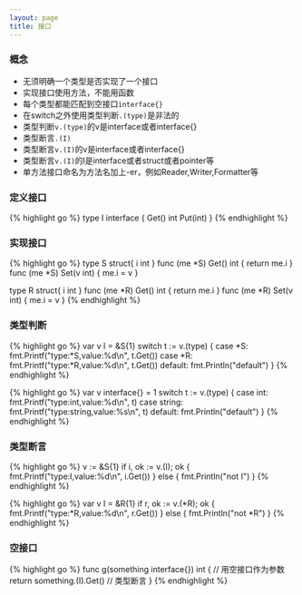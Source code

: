 ```yaml
---
layout: page
title: 接口
---
```


### 概念
* 无须明确一个类型是否实现了一个接口
* 实现接口使用方法，不能用函数
* 每个类型都能匹配到空接口`interface{}`
* 在switch之外使用类型判断`.(type)`是非法的
* 类型判断`v.(type)`的v是interface或者interface{}
* 类型断言`.(I)`
* 类型断言`v.(I)`的v是interface或者interface{}
* 类型断言`v.(I)`的I是interface或者struct或者pointer等
* 单方法接口命名为方法名加上-er，例如Reader,Writer,Formatter等

### 定义接口
{% highlight go %}
type I interface {
    Get() int
    Put(int)
}
{% endhighlight %}

### 实现接口
{% highlight go %}
type S struct{ i int }
func (me *S) Get() int  { return me.i }
func (me *S) Set(v int) { me.i = v }

type R struct{ i int }
func (me *R) Get() int  { return me.i }
func (me *R) Set(v int) { me.i = v }
{% endhighlight %}

### 类型判断
{% highlight go %}
var v I = &S{1}
switch t := v.(type) {
case *S:
	fmt.Printf("type:*S,value:%d\n", t.Get())
case *R:
	fmt.Printf("type:*R,value:%d\n", t.Get())
default:
	fmt.Println("default")
}
{% endhighlight %}


{% highlight go %}
var v interface{} = 1
switch t := v.(type) {
case int:
	fmt.Printf("type:int,value:%d\n", t)
case string:
	fmt.Printf("type:string,value:%s\n", t)
default:
	fmt.Println("default")
}
{% endhighlight %}

### 类型断言
{% highlight go %}
v := &S{1}
if i, ok := v.(I); ok {
	fmt.Printf("type:I,value:%d\n", i.Get())
} else {
	fmt.Println("not I")
}
{% endhighlight %}


{% highlight go %}
var v I = &R{1}
if r, ok := v.(*R); ok {
	fmt.Printf("type:*R,value:%d\n", r.Get())
} else {
	fmt.Println("not *R")
}
{% endhighlight %}

### 空接口
{% highlight go %}
func g(something interface{}) int { // 用空接口作为参数
    return something.(I).Get() // 类型断言
}
{% endhighlight %}

